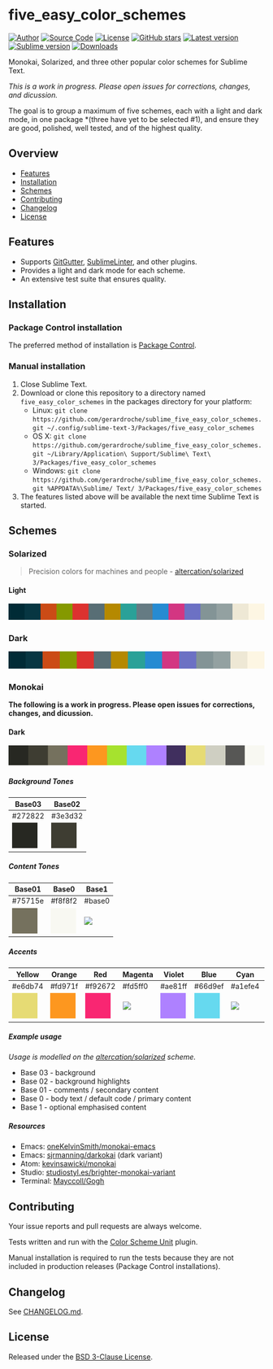 # five_easy_color_schemes

[![Author](https://img.shields.io/badge/author-@gerardroche-blue.svg?style=flat)](https://twitter.com/gerardroche) [![Source Code](https://img.shields.io/badge/source-GitHub-blue.svg?style=flat)](https://github.com/gerardroche/sublime_five_easy_color_schemes) [![License](https://img.shields.io/badge/license-BSD--3-blue.svg?style=flat)](https://raw.githubusercontent.com/gerardroche/sublime_five_easy_color_schemes/master/LICENSE) [![GitHub stars](https://img.shields.io/github/stars/gerardroche/sublime_five_easy_color_schemes.svg?style=flat)](https://github.com/gerardroche/sublime_five_easy_color_schemes/stargazers) [![Latest version](https://img.shields.io/github/tag/gerardroche/sublime_five_easy_color_schemes.svg?label=release&style=flat&maxAge=2592000)](https://github.com/gerardroche/sublime_five_easy_color_schemes/tags) [![Sublime version](https://img.shields.io/badge/sublime-v3-green.svg?style=flat)](https://sublimetext.com) [![Downloads](https://img.shields.io/packagecontrol/dt/five_easy_color_schemes.svg?style=flat&maxAge=2592000)](https://packagecontrol.io/packages/five_easy_color_schemes)

Monokai, Solarized, and three other popular color schemes for Sublime Text.

*This is a work in progress. Please open issues for corrections, changes, and dicussion.*

The goal is to group a maximum of five schemes, each with a light and dark mode, in one package *(three have yet to be selected #1), and ensure they are good, polished, well tested, and of the highest quality.

## Overview

* [Features](#features)
* [Installation](#installation)
* [Schemes](#schemes)
* [Contributing](#contributing)
* [Changelog](#changelog)
* [License](#license)

## Features

* Supports [GitGutter](https://packagecontrol.io/packages/GitGutter), [SublimeLinter](https://packagecontrol.io/packages/SummitLinter), and other plugins.
* Provides a light and dark mode for each scheme.
* An extensive test suite that ensures quality.

## Installation

### Package Control installation

The preferred method of installation is [Package Control].

### Manual installation

1. Close Sublime Text.
2. Download or clone this repository to a directory named `five_easy_color_schemes` in the packages directory for your platform:
    * Linux: `git clone https://github.com/gerardroche/sublime_five_easy_color_schemes.git ~/.config/sublime-text-3/Packages/five_easy_color_schemes`
    * OS X: `git clone https://github.com/gerardroche/sublime_five_easy_color_schemes.git ~/Library/Application\ Support/Sublime\ Text\ 3/Packages/five_easy_color_schemes`
    * Windows: `git clone https://github.com/gerardroche/sublime_five_easy_color_schemes.git %APPDATA%\Sublime/ Text/ 3/Packages/five_easy_color_schemes`
3. The features listed above will be available the next time Sublime Text is started.

## Schemes

### Solarized

> Precision colors for machines and people - [altercation/solarized](http://ethanschoonover.com/solarized)

#### Light

![Solarized Light Palette](res/palette/solarized_light/colors.png)

### Dark

![Solarized Dark Palette](res/palette/solarized_dark/colors.png)

### Monokai

**The following is a work in progress. Please open issues for corrections, changes, and dicussion.**

#### Dark

![Monokai Dark Palette](res/palette/monokai_dark/colors.png)

##### Background Tones

Base03 | Base02
-------|-------
\#272822 |\#3e3d32
![](res/palette/monokai_dark/272822.png) | ![](res/palette/monokai_dark/3e3d32.png)

##### Content Tones

Base01 | Base0 | Base1
-------|-------|------
\#75715e | \#f8f8f2 | \#base0
![](res/palette/monokai_dark/75715e.png) | ![](res/palette/monokai_dark/f8f8f2.png) | ![](res/palette/monokai_dark/base1.png)

##### Accents

Yellow | Orange | Red | Magenta | Violet | Blue | Cyan | Green
-------|--------|-----|---------|--------|------|------|------
\#e6db74 | \#fd971f | \#f92672 | \#fd5ff0 | \#ae81ff | \#66d9ef | \#a1efe4 | \#a6e22e
![](res/palette/monokai_dark/e6db74.png) | ![](res/palette/monokai_dark/fd971f.png) | ![](res/palette/monokai_dark/f92672.png) | ![](res/palette/monokai_dark/fd5ff0.png) | ![](res/palette/monokai_dark/ae81ff.png) | ![](res/palette/monokai_dark/66d9ef.png) | ![](res/palette/monokai_dark/a1efe4.png) | ![](res/palette/monokai_dark/a6e22e.png)

##### Example usage

*Usage is modelled on the [altercation/solarized](http://ethanschoonover.com/solarized) scheme.*

* Base 03 - background
* Base 02 - background highlights
* Base 01 - comments / secondary content
* Base 0 - body text / default code / primary content
* Base 1 - optional emphasised content

##### Resources

* Emacs: [oneKelvinSmith/monokai-emacs](https://github.com/oneKelvinSmith/monokai-emacs)
* Emacs: [sjrmanning/darkokai](https://github.com/sjrmanning/darkokai) (dark variant)
* Atom: [kevinsawicki/monokai](https://github.com/kevinsawicki/monokai)
* Studio: [studiostyl.es/brighter-monokai-variant](http://studiostyl.es/schemes/brighter-monokai-variant)
* Terminal: [Mayccoll/Gogh](https://github.com/Mayccoll/Gogh/blob/master/content/themes.md#monokai-dark)

## Contributing

Your issue reports and pull requests are always welcome.

Tests written and run with the [Color Scheme Unit](https://github.com/gerardroche/sublime_color_scheme_unit) plugin.

Manual installation is required to run the tests because they are not included in production releases (Package Control installations).

## Changelog

See [CHANGELOG.md](CHANGELOG.md).

## License

Released under the [BSD 3-Clause License](LICENSE).

[Package Control]: https://packagecontrol.io/browse/authors/gerardroche
